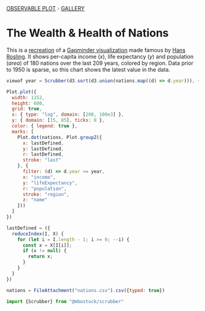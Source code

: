 <div style="color: grey; font: 13px/25.5px var(--sans-serif); text-transform: uppercase;"><h1 style="display: none;">Plot: The Wealth & Health of Nations</h1><a href="/plot">Observable Plot</a> › <a href="/@observablehq/plot-gallery">Gallery</a></div>

# The Wealth & Health of Nations

This is a [recreation](/@mbostock/the-wealth-health-of-nations) of a [Gapminder visualization](http://gapminder.org/world/) made famous by [Hans Rosling](https://www.ted.com/talks/hans_rosling_the_best_stats_you_ve_ever_seen). It shows per-capita income (*x*), life expectancy (*y*) and population (*area*) of 180 nations over the last 209 years, colored by region. Data prior to 1950 is sparse, so this chart shows the latest value in the data.

```js
viewof year = Scrubber(d3.sort(d3.union(nations.map((d) => d.year))), {loop: false, delay: 1000 / 24})
```

```js echo
Plot.plot({
  width: 1152,
  height: 600,
  grid: true,
  x: { type: "log", domain: [200, 100e3] },
  y: { domain: [15, 85], ticks: 8 },
  color: { legend: true },
  marks: [
    Plot.dot(nations, Plot.groupZ({
      x: lastDefined,
      y: lastDefined,
      r: lastDefined,
      stroke: "last"
    }, {
      filter: (d) => d.year <= year,
      x: "income",
      y: "lifeExpectancy",
      r: "population",
      stroke: "region",
      z: "name"
    }))
  ]
})
```

```js echo
lastDefined = ({
  reduceIndex(I, X) {
    for (let i = I.length - 1; i >= 0; --i) {
      const x = X[I[i]];
      if (x != null) {
        return x;
      }
    }
  }
})
```

```js echo
nations = FileAttachment("nations.csv").csv({typed: true})
```

```js echo
import {Scrubber} from "@mbostock/scrubber"
```
